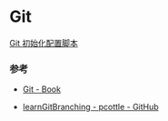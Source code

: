 # Git


[Git 初始化配置脚本](./config.sh)


### 参考

- [Git - Book](https://www.git-scm.com/book/zh/v2)

- [learnGitBranching - pcottle - GitHub](https://github.com/pcottle/learnGitBranching)